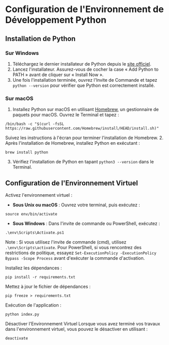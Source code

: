 # Configuration de l'Environnement de Développement Python

## Installation de Python

### Sur Windows

1. Téléchargez le dernier installateur de Python depuis le [site officiel](https://www.python.org/downloads/).
2. Lancez l'installateur. Assurez-vous de cocher la case « Add Python to PATH » avant de cliquer sur « Install Now ».
3. Une fois l'installation terminée, ouvrez l'Invite de Commande et tapez `python --version` pour vérifier que Python est correctement installé.

### Sur macOS

1. Installez Python sur macOS en utilisant [Homebrew](https://brew.sh/), un gestionnaire de paquets pour macOS. Ouvrez le Terminal et tapez :

```
/bin/bash -c "$(curl -fsSL https://raw.githubusercontent.com/Homebrew/install/HEAD/install.sh)"
```

Suivez les instructions à l'écran pour terminer l'installation de Homebrew.
2. Après l'installation de Homebrew, installez Python en exécutant :

```
brew install python
```

3. Vérifiez l'installation de Python en tapant `python3 --version` dans le Terminal.

## Configuration de l'Environnement Virtuel

Activez l'environnement virtuel :

- **Sous Unix ou macOS** : Ouvrez votre terminal, puis exécutez :
```
source env/bin/activate
```


- **Sous Windows** : Dans l'invite de commande ou PowerShell, exécutez :
```
.\env\Scripts\Activate.ps1
```

Note : Si vous utilisez l'invite de commande (cmd), utilisez `.\env\Scripts\activate`. Pour PowerShell, si vous rencontrez des restrictions de politique, essayez `Set-ExecutionPolicy -ExecutionPolicy Bypass -Scope Process` avant d'exécuter la commande d'activation.

Installez les dépendances :

```
pip install -r requirements.txt
```


Mettez à jour le fichier de dépendances :

```
pip freeze > requirements.txt

```


Exécution de l'application :

```
python index.py
```

Désactiver l'Environnement Virtuel
Lorsque vous avez terminé vos travaux dans l'environnement virtuel, vous pouvez le désactiver en utilisant :

```
deactivate
```